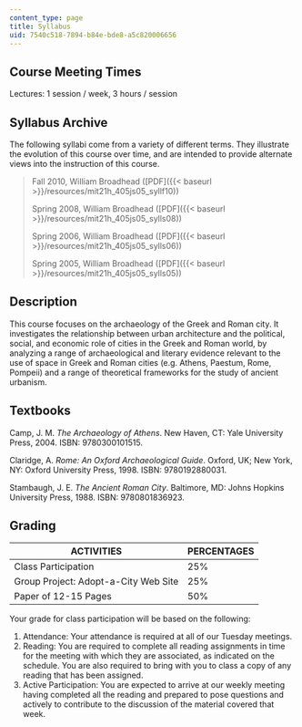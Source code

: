 ```yaml
---
content_type: page
title: Syllabus
uid: 7540c518-7894-b84e-bde8-a5c820006656
---
```


Course Meeting Times
--------------------

Lectures: 1 session / week, 3 hours / session

Syllabus Archive
----------------

The following syllabi come from a variety of different terms. They illustrate the evolution of this course over time, and are intended to provide alternate views into the instruction of this course.

> Fall 2010, William Broadhead ([PDF]({{< baseurl >}}/resources/mit21h_405js05_syllf10))
> 
> Spring 2008, William Broadhead ([PDF]({{< baseurl >}}/resources/mit21h_405js05_sylls08))
> 
> Spring 2006, William Broadhead ([PDF]({{< baseurl >}}/resources/mit21h_405js05_sylls06))
> 
> Spring 2005, William Broadhead ([PDF]({{< baseurl >}}/resources/mit21h_405js05_sylls05))

Description
-----------

This course focuses on the archaeology of the Greek and Roman city. It investigates the relationship between urban architecture and the political, social, and economic role of cities in the Greek and Roman world, by analyzing a range of archaeological and literary evidence relevant to the use of space in Greek and Roman cities (e.g. Athens, Paestum, Rome, Pompeii) and a range of theoretical frameworks for the study of ancient urbanism.

Textbooks
---------

Camp, J. M. _The Archaeology of Athens_. New Haven, CT: Yale University Press, 2004. ISBN: 9780300101515.

Claridge, A. _Rome:_ _An Oxford Archaeological Guide_. Oxford, UK; New York, NY: Oxford University Press, 1998. ISBN: 9780192880031.

Stambaugh, J. E. _The Ancient Roman City_. Baltimore, MD: Johns Hopkins University Press, 1988. ISBN: 9780801836923.

Grading
-------

| ACTIVITIES | PERCENTAGES |
| --- | --- |
| Class Participation | 25% |
| Group Project: Adopt-a-City Web Site | 25% |
| Paper of 12-15 Pages | 50% 

Your grade for class participation will be based on the following:

1.  Attendance: Your attendance is required at all of our Tuesday meetings.
2.  Reading: You are required to complete all reading assignments in time for the meeting with which they are associated, as indicated on the schedule. You are also required to bring with you to class a copy of any reading that has been assigned.
3.  Active Participation: You are expected to arrive at our weekly meeting having completed all the reading and prepared to pose questions and actively to contribute to the discussion of the material covered that week.